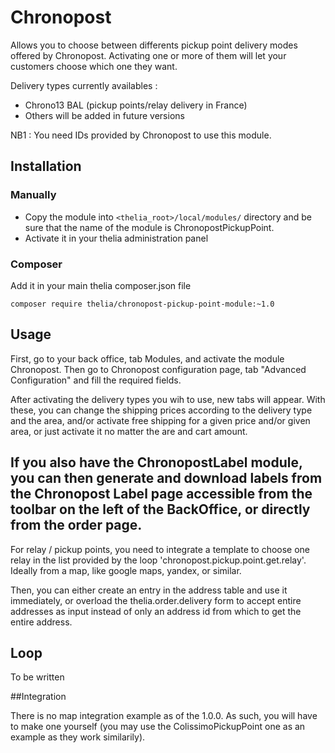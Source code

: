 # Chronopost

Allows you to choose between differents pickup point delivery modes offered by Chronopost.
Activating one or more of them will let your customers choose which one
they want.

Delivery types currently availables :

- Chrono13 BAL (pickup points/relay delivery in France)
- Others will be added in future versions

NB1 : You need IDs provided by Chronopost to use this module.


## Installation

### Manually

* Copy the module into ```<thelia_root>/local/modules/``` directory and be sure that the name of the module is ChronopostPickupPoint.
* Activate it in your thelia administration panel

### Composer

Add it in your main thelia composer.json file

```
composer require thelia/chronopost-pickup-point-module:~1.0
```

## Usage

First, go to your back office, tab Modules, and activate the module Chronopost.
Then go to Chronopost configuration page, tab "Advanced Configuration" and fill the required fields.

After activating the delivery types you wih to use, new tabs will appear. With these, you can
change the shipping prices according to the delivery type and the area, and/or activate free shipping for a given price and/or given area, or just
activate it no matter the are and cart amount.

If you also have the ChronopostLabel module, you can then generate and download labels from the Chronopost Label page accessible from the toolbar on the left of the BackOffice, or directly from the order page.
---
For relay / pickup points, you need to integrate a template to choose one relay in the list provided by the loop 'chronopost.pickup.point.get.relay'.
Ideally from a map, like google maps, yandex, or similar. 

Then, you can either create an entry in the address table and use it immediately,
or overload the thelia.order.delivery form to accept entire addresses as input instead of only an address id
from which to get the entire address.

## Loop

To be written

##Integration

There is no map integration example as of the 1.0.0. As such, you will have to make one yourself (you may use the ColissimoPickupPoint one as an example as they work similarily).
